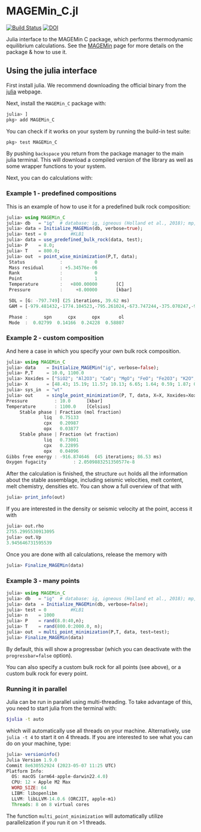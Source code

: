 # MAGEMin_C.jl

[![Build Status](https://github.com/ComputationalThermodynamics/MAGEMin_C.jl/workflows/CI/badge.svg)](https://github.com/ComputationalThermodynamics/MAGEMin_C.jl/actions)
[![DOI](https://zenodo.org/badge/489304972.svg)](https://zenodo.org/doi/10.5281/zenodo.10212322)

Julia interface to the MAGEMin C package, which performs thermodynamic equilibrium calculations.
See the [MAGEMin](https://github.com/ComputationalThermodynamics/MAGEMin) page for more details on the package & how to use it.

## Using the julia interface
First install julia. We recommend downloading the official binary from the [julia](julialang.org) webpage.

Next, install the `MAGEMin_C` package with:
```julia
julia> ]
pkg> add MAGEMin_C
```
You can check if it works on your system by running the build-in test suite:
```julia
pkg> test MAGEMin_C
```

By pushing `backspace` you return from the package manager to the main julia terminal. This will download a compiled version of the library as well as some wrapper functions to your system.

Next, you can do calculations with:
### Example 1 - predefined compositions
This is an example of how to use it for a predefined bulk rock composition:
```julia
julia> using MAGEMin_C
julia> db   = "ig"  # database: ig, igneous (Holland et al., 2018); mp, metapelite (White et al 2014b)
julia> data = Initialize_MAGEMin(db, verbose=true);
julia> test = 0         #KLB1
julia> data = use_predefined_bulk_rock(data, test);
julia> P    = 8.0;
julia> T    = 800.0;
julia> out  = point_wise_minimization(P,T, data);
 Status             :            0 
 Mass residual      : +5.34576e-06
 Rank               :            0 
 Point              :            1 
 Temperature        :   +800.00000       [C] 
 Pressure           :     +8.00000       [kbar]

 SOL = [G: -797.749] (25 iterations, 39.62 ms)
 GAM = [-979.481432,-1774.104523,-795.261024,-673.747244,-375.070247,-917.557241,-829.990582,-1023.656703,-257.019268,-1308.294427]

 Phase :      spn      cpx      opx       ol 
 Mode  :  0.02799  0.14166  0.24228  0.58807 
```


### Example 2 - custom composition
And here a case in which you specify your own bulk rock composition.
```julia
julia> using MAGEMin_C
julia> data    = Initialize_MAGEMin("ig", verbose=false);
julia> P,T     = 10.0, 1100.0
julia> Xoxides = ["SiO2"; "Al2O3"; "CaO"; "MgO"; "FeO"; "Fe2O3"; "K2O"; "Na2O"; "TiO2"; "Cr2O3"; "H2O"];
julia> X       = [48.43; 15.19; 11.57; 10.13; 6.65; 1.64; 0.59; 1.87; 0.68; 0.0; 3.0];
julia> sys_in  = "wt"
julia> out     = single_point_minimization(P, T, data, X=X, Xoxides=Xoxides, sys_in=sys_in)
Pressure          : 10.0      [kbar]
Temperature       : 1100.0    [Celsius]
     Stable phase | Fraction (mol fraction) 
              liq   0.75133 
              cpx   0.20987 
              opx   0.03877 
     Stable phase | Fraction (wt fraction) 
              liq   0.73001 
              cpx   0.22895 
              opx   0.04096 
Gibbs free energy : -916.874646  (45 iterations; 86.53 ms)
Oxygen fugacity          : 2.0509883251350577e-8
```

After the calculation is finished, the structure `out` holds all the information about the stable assemblage, including seismic velocities, melt content, melt chemistry, densities etc.
You can show a full overview of that with
```julia
julia> print_info(out)
```
If you are interested in the density or seismic velocity at the point, access it with
```julia
julia> out.rho
2755.2995530913095
julia> out.Vp
3.945646731595539
```
Once you are done with all calculations, release the memory with
```julia
julia> Finalize_MAGEMin(data)
```

### Example 3 - many points
```julia
julia> using MAGEMin_C
julia> db   = "ig"  # database: ig, igneous (Holland et al., 2018); mp, metapelite (White et al 2014b)
julia> data  = Initialize_MAGEMin(db, verbose=false);
julia> test = 0         #KLB1
julia> n    = 1000
julia> P    = rand(8.0:40,n);
julia> T    = rand(800.0:2000.0, n);
julia> out  = multi_point_minimization(P,T, data, test=test);
julia> Finalize_MAGEMin(data)
```
By default, this will show a progressbar (which you can deactivate with the `progressbar=false` option).

You can also specify a custom bulk rock for all points (see above), or a custom bulk rock for every point.

### Running it in parallel
Julia can be run in parallel using multi-threading. To take advantage of this, you need to start julia from the terminal with:
```bash
$julia -t auto
```
which will automatically use all threads on your machine. Alternatively, use `julia -t 4` to start it on 4 threads.
If you are interested to see what you can do on your machine, type:
```julia
julia> versioninfo()
Julia Version 1.9.0
Commit 8e630552924 (2023-05-07 11:25 UTC)
Platform Info:
  OS: macOS (arm64-apple-darwin22.4.0)
  CPU: 12 × Apple M2 Max
  WORD_SIZE: 64
  LIBM: libopenlibm
  LLVM: libLLVM-14.0.6 (ORCJIT, apple-m1)
  Threads: 8 on 8 virtual cores
```
The function `multi_point_minimization` will automatically utilize parallelization if you run it on >1 threads.

